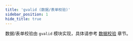 ```yaml
---
title: 'gvalid (数据/表单校验)'
sidebar_position: 1
hide_title: true
---
```


数据/表单校验由 `gvalid` 模块实现，具体请参考 [数据校验](../../核心组件-重点/数据校验/数据校验.md) 章节。